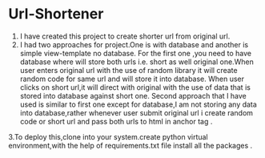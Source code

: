 # Url-Shortener
1. I have created this project to create shorter url from original url.
2. I had two approaches for project.One is with database and another is simple view-template no database.
   For the first one ,you need to have database where will store both urls i.e. short as well original one.When user enters original url with the use of random library it will create random code for same url and will store it into database.
   When user clicks on short url,it will direct with original with the use of data that is stored into database against short
   one.
   Second approach that I have used is similar to first one except for database,I am not storing any data into database,rather
   whenever user submit original url i create random code or short url and pass both urls to html in anchor tag .

3.To deploy this,clone into your system.create python virtual environment,with the help of requirements.txt file install all the packages .
